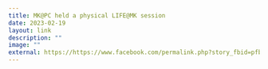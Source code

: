 ```yaml
---
title: MK@PC held a physical LIFE@MK session
date: 2023-02-19
layout: link
description: ""
image: ""
external: https://https://www.facebook.com/permalink.php?story_fbid=pfbid0qmUJYLgXmzFkvV9NzCMAkRZCaRwUFQYpLDdszqDstCAbe47ofppQaVDv1dMhptyjl&id=100063501596910&__cft__[0]=AZVHwcQca3qKMCFKcS2KmBVtn7SnqlPYdQykOrUpYgQnEvLqcVapP6ilHjGT2oEr3pOHnVFuyQxYkyGzLP2Y0khtHCgz0_0Evv5CQv4BO2KwyQx_npwNAT5AR4WDIlLWvc1jy77sWjih2Ex33W2EutTVXXwH24D5To-XsDShNWIj6FCe7z13NTchBmCvYgKlBrb9QKaQQfHELXVytooyRh2U&__tn__=%2CO%2CP-R
---
```

